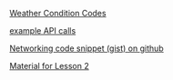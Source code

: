 [Weather Condition Codes](http://bugs.openweathermap.org/projects/api/wiki/Weather_Condition_Codes)

[example API calls](http://openweathermap.org/current)

[Networking code snippet (gist) on github](https://gist.github.com/udacityandroid/d6a7bb21904046a91695)

[Material for Lesson 2](https://www.udacity.com/course/viewer#!/c-ud853/l-1469948762/m-3637468791)